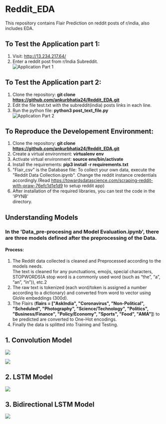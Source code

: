 # Reddit_EDA
This repository contains Flair Prediction on reddit posts of r/india, also includes EDA.

## To Test the Application part 1:<br>
1. Visit: http://13.234.217.64/
2. Enter a reddit post from r/India Subreddit.<br>
![Application Part 1](Media/Route_1.gif)

## To Test the Application part 2:<br>
1. Clone the repository: **git clone https://github.com/ankurbhatia24/Reddit_EDA.git**
2. Edit the file test.txt with the subreddit(india) posts links in each line.
3. Run the python file: **python3 post_text_file.py** <br>
![Application Part 2](Media/Route-2.gif)

## To Reproduce the Developement Environment:<br>
1. Clone the repository: **git clone https://github.com/ankurbhatia24/Reddit_EDA.git**
2. Create a virtual environment: **virtualenv env**
3. Activate virtual environment: **source env/bin/activate**
4. Install the requirements: **pip3 install -r requirements.txt**
5. "Flair_csv" is the Database file: To collect your own data, execute the "Reddit Data Collection.ipynb". Change the reddit instance credentials accordingly.(Read https://towardsdatascience.com/scraping-reddit-with-praw-76efc1d1e1d9 to setup reddit app)
6. After installation of the required libraries, you can test the code in the 'IPYNB' <br> directory. 

## Understanding Models
### In the 'Data_pre-procesing and Model Evaluation.ipynb', there are three models defined after the preprocessing of the Data.
#### Process: 
1. The Reddit data collected is cleaned and Preprocessed according to the models needs.<br>
The text is cleaned for any punctuations, emojis, special characters, STOPWORDS(A stop word is a commonly used word (such as “the”, “a”, “an”, “in”)), etc.2
2. The raw text is tokenized (each word/token is assigned a number according to a dictionary) and converted from word to vector using GloVe embeddings (300d).
3. The Flairs (**flairs = ["AskIndia", "Coronavirus", "Non-Political", "Scheduled", "Photography", "Science/Technology", "Politics", "Business/Finance", "Policy/Economy", "Sports", "Food", "AMA"]**) to be predicted are converted to One-Hot encodings.
4. Finally the data is splitted into Training and Testing.
## 1. Convolution Model
![](Media/midasl_1.jpg)

![](Media/midasl_2.jpg)
## 2. LSTM Model
![](Media/midasl_3.jpg)
## 3. Bidirectional LSTM Model
![](Media/midasl_4.jpg)


